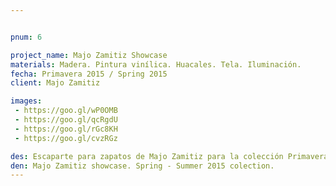 ```yaml
---


pnum: 6

project_name: Majo Zamitiz Showcase
materials: Madera. Pintura vinílica. Huacales. Tela. Iluminación.
fecha: Primavera 2015 / Spring 2015
client: Majo Zamitiz

images:
 - https://goo.gl/wP0OMB
 - https://goo.gl/qcRgdU
 - https://goo.gl/rGc8KH
 - https://goo.gl/cvzRGz

des: Escaparte para zapatos de Majo Zamitiz para la colección Primavera – Verano 2015. Se elaboró una maqueta y diseño de escaparate.
den: Majo Zamitiz showcase. Spring - Summer 2015 colection.
---
```

